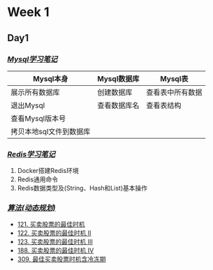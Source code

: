 # Week 1

## Day1

### *[Mysql学习笔记](../Databases/mysql.md)*

| Mysql本身               | Mysql数据库  | Mysql表          |
| ----------------------- | ------------ | ---------------- |
| 展示所有数据库          | 创建数据库   | 查看表中所有数据 |
| 退出Mysql               | 查看数据库名 | 查看表结构       |
| 查看Mysql版本号         |              |                  |
| 拷贝本地sql文件到数据库 |              |                  |

### [*Redis学习笔记*](../Databases/redis.md)

1. Docker搭建Redis环境
2. Redis通用命令
3. Redis数据类型及(String、Hash和List)基本操作

### *[算法(动态规划)](../Leetcode/leetcode.md)*

* [121. 买卖股票的最佳时机](https://leetcode-cn.com/problems/best-time-to-buy-and-sell-stock/)
* [122. 买卖股票的最佳时机 II](https://leetcode-cn.com/problems/best-time-to-buy-and-sell-stock-ii/)
* [123. 买卖股票的最佳时机 III](https://leetcode-cn.com/problems/best-time-to-buy-and-sell-stock-iii/)
* [188. 买卖股票的最佳时机 IV](https://leetcode-cn.com/problems/best-time-to-buy-and-sell-stock-iv/)
* [309. 最佳买卖股票时机含冷冻期](https://leetcode-cn.com/problems/best-time-to-buy-and-sell-stock-with-cooldown/)
